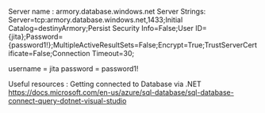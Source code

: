 Server name : armory.database.windows.net
Server Strings: Server=tcp:armory.database.windows.net,1433;Initial Catalog=destinyArmory;Persist Security Info=False;User ID={jita};Password={password1!};MultipleActiveResultSets=False;Encrypt=True;TrustServerCertificate=False;Connection Timeout=30;

username = jita
password = password1!

Useful resources : 
	Getting connected to Database via .NET
		https://docs.microsoft.com/en-us/azure/sql-database/sql-database-connect-query-dotnet-visual-studio